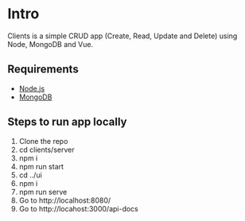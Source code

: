 # Intro

Clients is a simple CRUD app (Create, Read, Update and Delete) using Node, MongoDB and Vue.

## Requirements

- [Node.js](http://nodejs.org/)
- [MongoDB](https://www.mongodb.org/)

## Steps to run app locally

1. Clone the repo
2. cd clients/server
3. npm i
4. npm run start
5. cd ../ui
6. npm i
7. npm run serve
8. Go to http://localhost:8080/
9. Go to http://locahost:3000/api-docs
